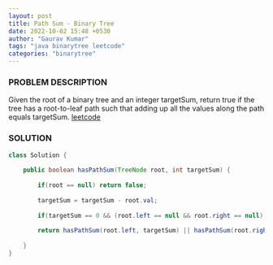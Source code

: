 ```yaml
---
layout: post
title: Path Sum - Binary Tree
date: 2022-10-02 15:48 +0530
author: "Gaurav Kumar"
tags: "java binarytree leetcode"
categories: "binarytree"
---
```


### PROBLEM DESCRIPTION

Given the root of a binary tree and an integer targetSum, return true if the tree has a root-to-leaf path such that adding up all the values along the path equals targetSum.
[leetcode](https://leetcode.com/problems/path-sum/)

### SOLUTION

```java
class Solution {
    
    public boolean hasPathSum(TreeNode root, int targetSum) {
        
        if(root == null) return false;
        
        targetSum = targetSum - root.val;
        
        if(targetSum == 0 && (root.left == null && root.right == null)) return true;
        
        return hasPathSum(root.left, targetSum) || hasPathSum(root.right, targetSum);
        
    }
}
```
